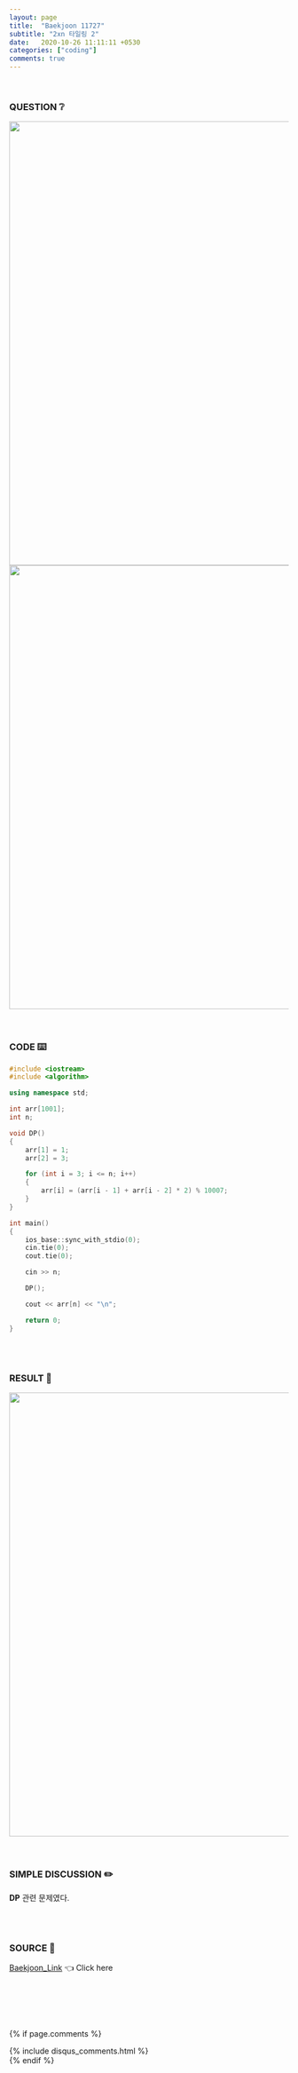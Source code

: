 ```yaml
---
layout: page
title:  "Baekjoon 11727"
subtitle: "2xn 타일링 2"
date:   2020-10-26 11:11:11 +0530
categories: ["coding"]
comments: true
---
```


<br>

### QUESTION ❔

<img src="{{ '/assets/baekjoon/11727.jpg' }}" style="width: 800px; height: auto; margin-left: auto; margin-right: auto; display: block;">
<img src="{{ '/assets/baekjoon/11727a.jpg' }}" style="width: 800px; height: auto; margin-left: auto; margin-right: auto; display: block;">  

<br>
<br>

### CODE ⌨️

```c++
#include <iostream>
#include <algorithm>

using namespace std;

int arr[1001];
int n;

void DP()
{
	arr[1] = 1;
	arr[2] = 3;

	for (int i = 3; i <= n; i++)
	{
		arr[i] = (arr[i - 1] + arr[i - 2] * 2) % 10007;
	}
}

int main()
{
	ios_base::sync_with_stdio(0);
	cin.tie(0);
	cout.tie(0);

	cin >> n;

	DP();

	cout << arr[n] << "\n";

	return 0;
}
```  

<br>
<br>

### RESULT 💛

<img src="{{ '/assets/baekjoon/11727r.jpg' }}" style="width: 800px; height: auto; margin-left: auto; margin-right: auto; display: block;">  

<br>
<br>

### SIMPLE DISCUSSION ✏️

**DP** 관련 문제였다.  

<br>
<br>

### SOURCE 💎

[Baekjoon_Link][link] 👈 Click here  

<br>
<br>
<br>
<br>

{% if page.comments %}
<div id="post-disqus" class="container">
{% include disqus_comments.html %}
</div>
{% endif %}

[link]: https://www.acmicpc.net/problem/11727